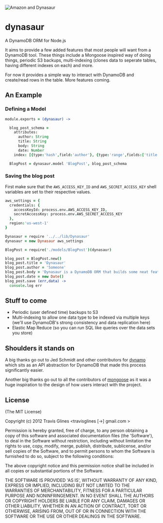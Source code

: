 ![Amazon and Dynasaur](https://github.com/tglines/dynasaur/raw/master/dino.png)

dynasaur
========

A DynamoDB ORM for Node.js

It aims to provide a few added features that most people will want from a DynamoDB tool.  These things include a Mongoose inspired way of doing things, periodic S3 backups, multi-indexing (clones data to seperate tables, having different indexes on each) and more.

For now it provides a simple way to interact with DynamoDB and create/read rows in the table.  More features coming.


## An Example

### Defining a Model


```coffeescript
module.exports = (dynasaur) ->

  blog_post_schema =
    attributes:
      author: String
      title: String
      body: String
      date: Number
    index: [{type:'hash',field:'author'}, {type:'range',fields:['title','date']}]

  BlogPost = dynasaur.model 'BlogPost', blog_post_schema
```



### Saving the blog post

First make sure that the `AWS_ACCESS_KEY_ID` and `AWS_SECRET_ACCESS_KEY` shell variables are set to their respective values.

```coffeescript
aws_settings = {
  credentials: {
    accessKeyId: process.env.AWS_ACCESS_KEY_ID,
    secretAccessKey: process.env.AWS_SECRET_ACCESS_KEY
  },
  region:'us-west-1'
}

Dynasaur = require '../../lib/Dynasaur'
dynasaur = new Dynasaur aws_settings

BlogPost = require('./models/BlogPost')(dynasaur)

blog_post = BlogPost.new()
blog_post.title = 'Dynasaur'
blog_post.author = 'Someone'
blog_post.body = 'Dynasaur is a DynamoDB ORM that builds some neat features on top of DynamoDB'
blog_post.date = new Date()
blog_post.save (err,data) ->
  console.log err
```


## Stuff to come

* Periodic (user defined time) backups to S3
* Multi-indexing to allow one data type to be indexed via multiple keys (we'll use DynamoDB's strong consistency and data replication here)
* Elastic Map Reduce (so you can run SQL like queries over the data sets you store)


## Shoulders it stands on

A big thanks go out to Jed Schmidt and other contributors for [dynamo](https://github.com/jed/dynamo) which sits as an API abstraction for DynamoDB that made this process significantly easier.

Another big thanks go out to all the contributors of [mongoose](https://github.com/LearnBoost/mongoose) as it was a huge inspiration to the design of how users interact with the project.


## License 

(The MIT License)

Copyright (c) 2012 Travis Glines &lt;travisglines [->] gmail.com &gt;

Permission is hereby granted, free of charge, to any person obtaining
a copy of this software and associated documentation files (the
'Software'), to deal in the Software without restriction, including
without limitation the rights to use, copy, modify, merge, publish,
distribute, sublicense, and/or sell copies of the Software, and to
permit persons to whom the Software is furnished to do so, subject to
the following conditions:

The above copyright notice and this permission notice shall be
included in all copies or substantial portions of the Software.

THE SOFTWARE IS PROVIDED 'AS IS', WITHOUT WARRANTY OF ANY KIND,
EXPRESS OR IMPLIED, INCLUDING BUT NOT LIMITED TO THE WARRANTIES OF
MERCHANTABILITY, FITNESS FOR A PARTICULAR PURPOSE AND NONINFRINGEMENT.
IN NO EVENT SHALL THE AUTHORS OR COPYRIGHT HOLDERS BE LIABLE FOR ANY
CLAIM, DAMAGES OR OTHER LIABILITY, WHETHER IN AN ACTION OF CONTRACT,
TORT OR OTHERWISE, ARISING FROM, OUT OF OR IN CONNECTION WITH THE
SOFTWARE OR THE USE OR OTHER DEALINGS IN THE SOFTWARE.